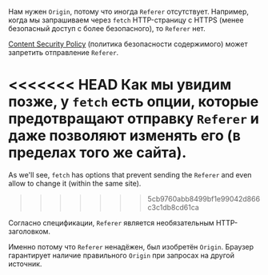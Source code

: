 Нам нужен `Origin`, потому что иногда `Referer` отсутствует. Например, когда мы запрашиваем через `fetch` HTTP-страницу с HTTPS (менее безопасный доступ с более безопасного), то `Referer` нет.

[Content Security Policy](http://en.wikipedia.org/wiki/Content_Security_Policy) (политика безопасности содержимого) может запретить отправление `Referer`.

<<<<<<< HEAD
Как мы увидим позже, у `fetch` есть опции, которые предотвращают отправку `Referer` и даже позволяют изменять его (в пределах того же сайта).
=======
As we'll see, `fetch` has options that prevent sending the `Referer` and even allow to change it (within the same site).
>>>>>>> 5cb9760abb8499bf1e99042d866c3c1db8cd61ca

Согласно спецификации, `Referer` является необязательным HTTP-заголовком.

Именно потому что `Referer` ненадёжен, был изобретён `Origin`. Браузер гарантирует наличие правильного `Origin` при запросах на другой источник.
